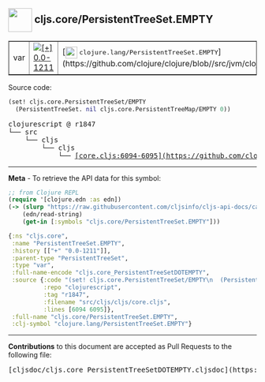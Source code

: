 ## <img width="48px" valign="middle" src="http://i.imgur.com/Hi20huC.png"> cljs.core/PersistentTreeSet.EMPTY

 <table border="1">
<tr>

<td>var</td>
<td><a href="https://github.com/cljsinfo/cljs-api-docs/tree/0.0-1211"><img valign="middle" alt="[+] 0.0-1211" src="https://img.shields.io/badge/+-0.0--1211-lightgrey.svg"></a> </td>
<td>
[<img height="24px" valign="middle" src="http://i.imgur.com/1GjPKvB.png"> <samp>clojure.lang/PersistentTreeSet.EMPTY</samp>](https://github.com/clojure/clojure/blob//src/jvm/clojure/lang/PersistentTreeSet.java)
</td>
</tr>
</table>






Source code:

```clj
(set! cljs.core.PersistentTreeSet/EMPTY
  (PersistentTreeSet. nil cljs.core.PersistentTreeMap/EMPTY 0))
```

 <pre>
clojurescript @ r1847
└── src
    └── cljs
        └── cljs
            └── <ins>[core.cljs:6094-6095](https://github.com/clojure/clojurescript/blob/r1847/src/cljs/cljs/core.cljs#L6094-L6095)</ins>
</pre>


---

__Meta__ - To retrieve the API data for this symbol:

```clj
;; from Clojure REPL
(require '[clojure.edn :as edn])
(-> (slurp "https://raw.githubusercontent.com/cljsinfo/cljs-api-docs/catalog/cljs-api.edn")
    (edn/read-string)
    (get-in [:symbols "cljs.core/PersistentTreeSet.EMPTY"]))
```

```clj
{:ns "cljs.core",
 :name "PersistentTreeSet.EMPTY",
 :history [["+" "0.0-1211"]],
 :parent-type "PersistentTreeSet",
 :type "var",
 :full-name-encode "cljs.core_PersistentTreeSetDOTEMPTY",
 :source {:code "(set! cljs.core.PersistentTreeSet/EMPTY\n  (PersistentTreeSet. nil cljs.core.PersistentTreeMap/EMPTY 0))",
          :repo "clojurescript",
          :tag "r1847",
          :filename "src/cljs/cljs/core.cljs",
          :lines [6094 6095]},
 :full-name "cljs.core/PersistentTreeSet.EMPTY",
 :clj-symbol "clojure.lang/PersistentTreeSet.EMPTY"}

```

---

__Contributions__ to this document are accepted as Pull Requests to the following file:

 <pre>
[cljsdoc/cljs.core_PersistentTreeSetDOTEMPTY.cljsdoc](https://github.com/cljsinfo/cljs-api-docs/blob/master/cljsdoc/cljs.core_PersistentTreeSetDOTEMPTY.cljsdoc)
</pre>

